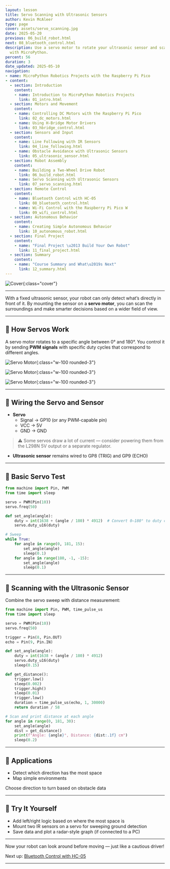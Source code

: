 ```yaml
---
layout: lesson
title: Servo Scanning with Ultrasonic Sensors
author: Kevin McAleer
type: page
cover: assets/servo_scanning.jpg
date: 2025-05-20
previous: 06_build_robot.html
next: 08_bluetooth_control.html
description: Use a servo motor to rotate your ultrasonic sensor and scan the environment
  with MicroPython.
percent: 56
duration: 3
date_updated: 2025-05-10
navigation:
- name: MicroPython Robotics Projects with the Raspberry Pi Pico
- content:
  - section: Introduction
    content:
    - name: Introduction to MicroPython Robotics Projects
      link: 01_intro.html
  - section: Motors and Movement
    content:
    - name: Controlling DC Motors with the Raspberry Pi Pico
      link: 02_dc_motors.html
    - name: Using H-Bridge Motor Drivers
      link: 03_hbridge_control.html
  - section: Sensors and Input
    content:
    - name: Line Following with IR Sensors
      link: 04_line_following.html
    - name: Obstacle Avoidance with Ultrasonic Sensors
      link: 05_ultrasonic_sensor.html
  - section: Robot Assembly
    content:
    - name: Building a Two-Wheel Drive Robot
      link: 06_build_robot.html
    - name: Servo Scanning with Ultrasonic Sensors
      link: 07_servo_scanning.html
  - section: Remote Control
    content:
    - name: Bluetooth Control with HC-05
      link: 08_bluetooth_control.html
    - name: Wi-Fi Control with the Raspberry Pi Pico W
      link: 09_wifi_control.html
  - section: Autonomous Behavior
    content:
    - name: Creating Simple Autonomous Behavior
      link: 10_autonomous_robot.html
  - section: Final Project
    content:
    - name: "Final Project \u2013 Build Your Own Robot"
      link: 11_final_project.html
  - section: Summary
    content:
    - name: "Course Summary and What\u2019s Next"
      link: 12_summary.html
---
```



![Cover](assets/01.jpg){:class="cover"}

---

With a fixed ultrasonic sensor, your robot can only detect what’s directly in front of it. By mounting the sensor on a **servo motor**, you can scan the surroundings and make smarter decisions based on a wider field of view.

---

## 🔄 How Servos Work

A servo motor rotates to a specific angle between 0° and 180°. You control it by sending **PWM signals** with specific duty cycles that correspond to different angles.

![Servo Motor](assets/servo01.jpg){:class="w-100 rounded-3"}

![Servo Motor](assets/servo02.jpg){:class="w-100 rounded-3"}

![Servo Motor](assets/servo03.jpg){:class="w-100 rounded-3"}

---

## 🔌 Wiring the Servo and Sensor

- **Servo**
  - Signal → GP10 (or any PWM-capable pin)
  - VCC → 5V
  - GND → GND

> ⚠️ Some servos draw a lot of current — consider powering them from the L298N 5V output or a separate regulator.

- **Ultrasonic sensor** remains wired to GP8 (TRIG) and GP9 (ECHO)

---

## 🧪 Basic Servo Test

```python
from machine import Pin, PWM
from time import sleep

servo = PWM(Pin(10))
servo.freq(50)

def set_angle(angle):
    duty = int(1638 + (angle / 180) * 4912)  # Convert 0–180° to duty cycle
    servo.duty_u16(duty)

# Sweep
while True:
    for angle in range(0, 181, 15):
        set_angle(angle)
        sleep(0.1)
    for angle in range(180, -1, -15):
        set_angle(angle)
        sleep(0.1)
```

---

## 🧠 Scanning with the Ultrasonic Sensor

Combine the servo sweep with distance measurement:

```python
from machine import Pin, PWM, time_pulse_us
from time import sleep

servo = PWM(Pin(10))
servo.freq(50)

trigger = Pin(8, Pin.OUT)
echo = Pin(9, Pin.IN)

def set_angle(angle):
    duty = int(1638 + (angle / 180) * 4912)
    servo.duty_u16(duty)
    sleep(0.15)

def get_distance():
    trigger.low()
    sleep(0.002)
    trigger.high()
    sleep(0.01)
    trigger.low()
    duration = time_pulse_us(echo, 1, 30000)
    return duration / 58

# Scan and print distance at each angle
for angle in range(0, 181, 30):
    set_angle(angle)
    dist = get_distance()
    print(f"Angle: {angle}°, Distance: {dist:.1f} cm")
    sleep(0.2)
```

---

## 🤖 Applications

- Detect which direction has the most space
- Map simple environments

Choose direction to turn based on obstacle data

---

## 🧩 Try It Yourself

- Add left/right logic based on where the most space is
- Mount two IR sensors on a servo for sweeping ground detection
- Save data and plot a radar-style graph (if connected to a PC)

---

Now your robot can look around before moving — just like a cautious driver!

Next up: [Bluetooth Control with HC-05](08_bluetooth_control)

---
